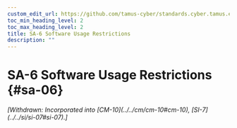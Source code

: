 ```yaml
---
custom_edit_url: https://github.com/tamus-cyber/standards.cyber.tamus.edu/tree/main/static/content/tamus.edu/TAMUS_profile.xml
toc_min_heading_level: 2
toc_max_heading_level: 2
title: SA-6 Software Usage Restrictions
description: ""
---
```


# SA-6 Software Usage Restrictions {#sa-06}


<prop xmlns="http://csrc.nist.gov/ns/oscal/1.0" name="status" value="withdrawn">
            <em>[Withdrawn: Incorporated into [CM-10](../../cm/cm-10#cm-10), [SI-7](../../si/si-07#si-07).]</em>
         </prop>
         

